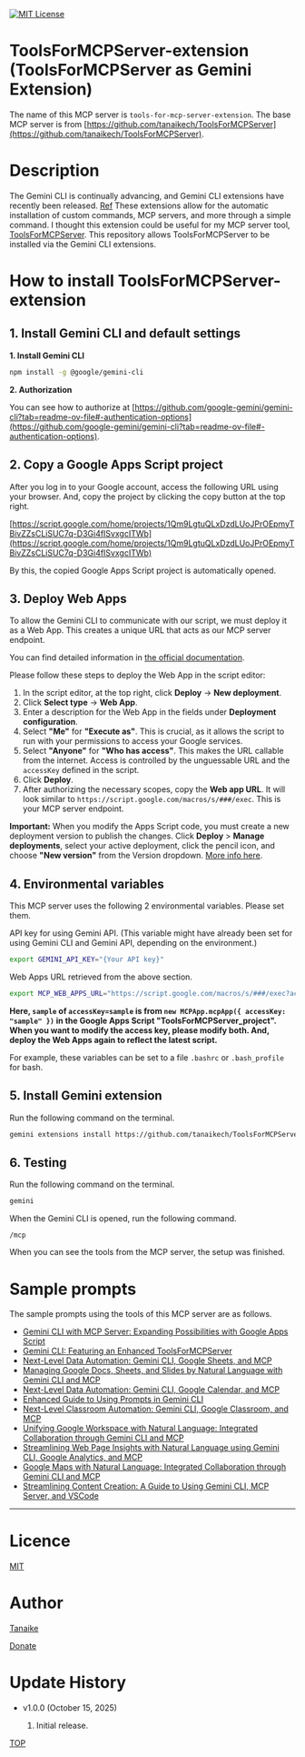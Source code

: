 [![MIT License](http://img.shields.io/badge/license-MIT-blue.svg?style=flat)](LICENCE)

<a name="top"></a>

# ToolsForMCPServer-extension (ToolsForMCPServer as Gemini Extension)

The name of this MCP server is `tools-for-mcp-server-extension`. The base MCP server is from [https://github.com/tanaikech/ToolsForMCPServer](https://github.com/tanaikech/ToolsForMCPServer).

<a name="abstract"></a>

# Description

The Gemini CLI is continually advancing, and Gemini CLI extensions have recently been released. [Ref](https://cloud.google.com/blog/products/databases/gemini-cli-extensions-for-google-data-cloud?e=48754805&hl=en) These extensions allow for the automatic installation of custom commands, MCP servers, and more through a simple command. I thought this extension could be useful for my MCP server tool, [ToolsForMCPServer](https://github.com/tanaikech/ToolsForMCPServer). This repository allows ToolsForMCPServer to be installed via the Gemini CLI extensions.

# How to install ToolsForMCPServer-extension

## 1. Install Gemini CLI and default settings

**1. Install Gemini CLI**

```bash
npm install -g @google/gemini-cli
```

**2. Authorization**

You can see how to authorize at [https://github.com/google-gemini/gemini-cli?tab=readme-ov-file#-authentication-options](https://github.com/google-gemini/gemini-cli?tab=readme-ov-file#-authentication-options).

## 2. Copy a Google Apps Script project

After you log in to your Google account, access the following URL using your browser. And, copy the project by clicking the copy button at the top right.

[https://script.google.com/home/projects/1Qm9LgtuQLxDzdLUoJPrOEpmyTBivZZsCLiSUC7q-D3Gi4fISvxgcITWb](https://script.google.com/home/projects/1Qm9LgtuQLxDzdLUoJPrOEpmyTBivZZsCLiSUC7q-D3Gi4fISvxgcITWb)

By this, the copied Google Apps Script project is automatically opened.

## 3. Deploy Web Apps

To allow the Gemini CLI to communicate with our script, we must deploy it as a Web App. This creates a unique URL that acts as our MCP server endpoint.

You can find detailed information in [the official documentation](https://developers.google.com/apps-script/guides/web#deploy_a_script_as_a_web_app).

Please follow these steps to deploy the Web App in the script editor:

1.  In the script editor, at the top right, click **Deploy** -> **New deployment**.
2.  Click **Select type** -> **Web App**.
3.  Enter a description for the Web App in the fields under **Deployment configuration**.
4.  Select **"Me"** for **"Execute as"**. This is crucial, as it allows the script to run with your permissions to access your Google services.
5.  Select **"Anyone"** for **"Who has access"**. This makes the URL callable from the internet. Access is controlled by the unguessable URL and the `accessKey` defined in the script.
6.  Click **Deploy**.
7.  After authorizing the necessary scopes, copy the **Web app URL**. It will look similar to `https://script.google.com/macros/s/###/exec`. This is your MCP server endpoint.

**Important:** When you modify the Apps Script code, you must create a new deployment version to publish the changes. Click **Deploy** > **Manage deployments**, select your active deployment, click the pencil icon, and choose **"New version"** from the Version dropdown. [More info here](https://github.com/tanaikech/taking-advantage-of-Web-Apps-with-google-apps-script?tab=readme-ov-file#redeploy).

## 4. Environmental variables

This MCP server uses the following 2 environmental variables. Please set them.

API key for using Gemini API. (This variable might have already been set for using Gemini CLI and Gemini API, depending on the environment.)

```bash
export GEMINI_API_KEY="{Your API key}"
```

Web Apps URL retrieved from the above section.

```bash
export MCP_WEB_APPS_URL="https://script.google.com/macros/s/###/exec?accessKey=sample"
```

**Here, `sample` of `accessKey=sample` is from `new MCPApp.mcpApp({ accessKey: "sample" })` in the Google Apps Script "ToolsForMCPServer_project". When you want to modify the access key, please modify both. And, deploy the Web Apps again to reflect the latest script.**

For example, these variables can be set to a file `.bashrc` or `.bash_profile` for bash.

## 5. Install Gemini extension

Run the following command on the terminal.

```bash
gemini extensions install https://github.com/tanaikech/ToolsForMCPServer-extension
```

## 6. Testing

Run the following command on the terminal.

```bash
gemini
```

When the Gemini CLI is opened, run the following command.

```
/mcp
```

When you can see the tools from the MCP server, the setup was finished.

# Sample prompts

The sample prompts using the tools of this MCP server are as follows.

- [Gemini CLI with MCP Server: Expanding Possibilities with Google Apps Script](https://medium.com/google-cloud/gemini-cli-with-mcp-server-expanding-possibilities-with-google-apps-script-4626c661ac81)
- [Gemini CLI: Featuring an Enhanced ToolsForMCPServer](https://medium.com/google-cloud/gemini-cli-featuring-an-enhanced-toolsformcpserver-7afaadfb5cfa)
- [Next-Level Data Automation: Gemini CLI, Google Sheets, and MCP](https://medium.com/google-cloud/next-level-data-automation-gemini-cli-google-sheets-and-mcp-e6628a382e90)
- [Managing Google Docs, Sheets, and Slides by Natural Language with Gemini CLI and MCP](https://medium.com/google-cloud/managing-google-docs-sheets-and-slides-by-natural-language-with-gemini-cli-and-mcp-62f4dfbef2d5)
- [Next-Level Data Automation: Gemini CLI, Google Calendar, and MCP](https://medium.com/google-cloud/next-level-data-automation-gemini-cli-google-calendar-and-mcp-1b9e39e75f34)
- [Enhanced Guide to Using Prompts in Gemini CLI](https://medium.com/google-cloud/enhanced-guide-to-using-prompts-in-the-gemini-cli-817cbce97e46)
- [Next-Level Classroom Automation: Gemini CLI, Google Classroom, and MCP](https://medium.com/google-cloud/next-level-classroom-automation-gemini-cli-google-classroom-and-mcp-ac4bb9103fa6)
- [Unifying Google Workspace with Natural Language: Integrated Collaboration through Gemini CLI and MCP](https://medium.com/google-cloud/unifying-google-workspace-with-natural-language-integrated-collaboration-through-gemini-cli-and-a40489ddf17e)
- [Streamlining Web Page Insights with Natural Language using Gemini CLI, Google Analytics, and MCP](https://medium.com/google-cloud/streamlining-web-page-insights-with-natural-language-using-gemini-cli-google-analytics-and-mcp-1774d2b735b7)
- [Google Maps with Natural Language: Integrated Collaboration through Gemini CLI and MCP](https://medium.com/google-cloud/google-maps-with-natural-language-integrated-collaboration-through-gemini-cli-and-mcp-07ba309593b3)
- [Streamlining Content Creation: A Guide to Using Gemini CLI, MCP Server, and VSCode](https://medium.com/google-cloud/streamlining-content-creation-a-guide-to-using-gemini-cli-mcp-server-and-vscode-e623c42419f5)

---

<a name="licence"></a>

# Licence

[MIT](LICENCE)

<a name="author"></a>

# Author

[Tanaike](https://tanaikech.github.io/about/)

[Donate](https://tanaikech.github.io/donate/)

<a name="updatehistory"></a>

# Update History

- v1.0.0 (October 15, 2025)

  1. Initial release.

[TOP](#top)
